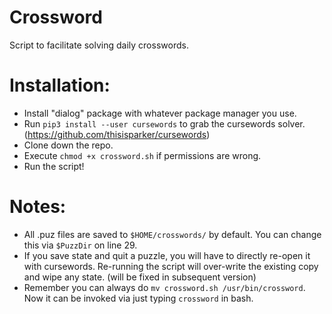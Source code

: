 # Crossword
Script to facilitate solving daily crosswords.

# Installation:
  * Install "dialog" package with whatever package manager you use. 
  * Run `pip3 install --user cursewords` to grab the cursewords solver. (https://github.com/thisisparker/cursewords)
  * Clone down the repo.
  * Execute `chmod +x crossword.sh` if permissions are wrong. 
  * Run the script!

# Notes:
  * All .puz files are saved to `$HOME/crosswords/` by default. You can change this via `$PuzzDir` on line 29.
  * If you save state and quit a puzzle, you will have to directly re-open it with cursewords. Re-running the script
    will over-write the existing copy and wipe any state. (will be fixed in subsequent version)
  * Remember you can always do `mv crossword.sh /usr/bin/crossword`. Now it can be invoked via just typing `crossword` in bash.
